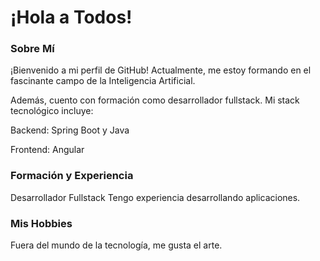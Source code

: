 # ¡Hola a Todos! 
### Sobre Mí
¡Bienvenido a mi perfil de GitHub! 
Actualmente, me estoy formando en el fascinante campo de la Inteligencia Artificial.

Además, cuento con formación como desarrollador fullstack. Mi stack tecnológico incluye:

Backend: Spring Boot y Java 
 
Frontend: Angular 
### Formación y Experiencia
Desarrollador Fullstack
Tengo experiencia desarrollando aplicaciones.

### Mis Hobbies
Fuera del mundo de la tecnología, me gusta el arte. 



